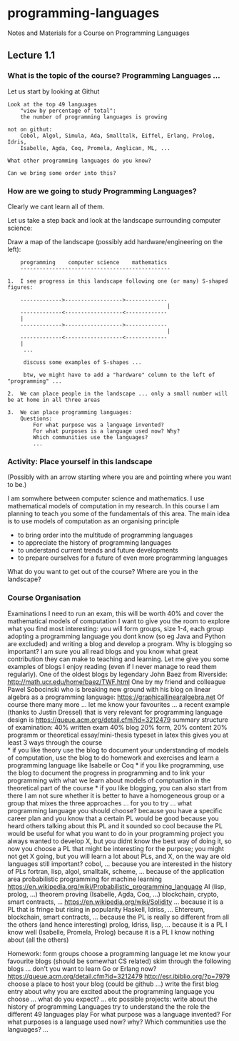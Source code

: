 # programming-languages
Notes and Materials for a Course on Programming Languages

## Lecture 1.1

### What is the topic of the course? Programming Languages ...

Let us start by looking at Githut

	Look at the top 49 languages
		"view by percentage of total":  
		the number of programming languages is growing

	not on githut: 
		Cobol, Algol, Simula, Ada, Smalltalk, Eiffel, Erlang, Prolog, Idris, 
		Isabelle, Agda, Coq, Promela, Anglican, ML, ...

	What other programming languages do you know?
			
	Can we bring some order into this?
	
### How are we going to study Programming Languages?

Clearly we cant learn all of them.

Let us take a step back and look at the landscape surrounding computer science:

Draw a map of the landscape (possibly add hardware/engineering on the left):

		programming    computer science    mathematics
		-----------------------------------------------

	1.  I see progress in this landscape following one (or many) S-shaped figures:

		------------->------------------>-------------
													  |
		-------------<------------------<-------------
		|
		------------->------------------>-------------
													  |
		-------------<------------------<-------------
		| 
		 ...

		 discuss some examples of S-shapes ...

		 btw, we might have to add a "hardware" column to the left of "programming" ...

	2.  We can place people in the landscape ... only a small number will be at home in all three areas
		
	3.  We can place programming languages:
		Questions: 
			For what purpose was a language invented?
			For what purposes is a language used now? Why?
			Which communities use the languages?
			...

### Activity: Place yourself in this landscape

(Possibly with an arrow starting where you are and pointing where you want to be.)

I am somwhere between computer science and mathematics. I use mathematical models of computation in my research. In this course I am planning to teach you some of the fundamentals of this area. The main idea is to use models of computation as an organising principle  

 - to bring order into the multitude of programming languages
 - to appreciate the history of programming languages
 - to understand current trends and future developments
 - to prepare ourselves for a future of even more programming languages
 
What do you want to get out of the course? Where are you in the landscape?


### Course Organisation

Examinations
	I need to run an exam, this will be worth 40% and cover the mathematical models of computation
	I want to give you the room to explore what you find most interesting:
	you will form groups, size 1-4, each group adopting a programming language you dont know (so eg Java and Python are excluded) and writing a blog and develop a program. 
	Why is blogging so important? 
		I am sure you all read blogs and you know what great contribution they can make to teaching and learning. Let me give you some examples of blogs I enjoy reading (even if I never manage to read them regularly). One of the oldest blogs by legendary John Baez from Riverside:
			http://math.ucr.edu/home/baez/TWF.html
		One by my friend and colleague Pawel Sobocinski who is breaking new ground with his blog on linear algebra as a programming language: 
			https://graphicallinearalgebra.net
		Of course there many more ... let me know your favourites ... a recent example (thanks to Justin Dressel) that is very relevant for programming language design is 
			https://queue.acm.org/detail.cfm?id=3212479
	summary structure of examination: 
		40% written exam 
		40% blog 
			20% form, 20% content
		20% 
			programm or 
			theoretical essay/mini-thesis typeset in latex
	this gives you at least 3 ways through the course	
		* if you like theory use the blog to document your understanding of models of computation, use the blog to do homework and exercises and learn a programming language like Isabelle or Coq
		* if you like programming, use the blog to document the progress in programming and to link your programming with what we learn about models of comptuation in the theoretical part of the course
		* if you like blogging, you can also start from there
	I am not sure whether it is better to have a homogeneous group or a group that mixes the three approaches ... for you to try ...
	what programming language you should choose? 
		because you have a specific career plan and you know that a certain PL would be good
		because you heard others talking about this PL and it sounded so cool
		because the PL would be useful for what you want to do in your programming project
				you always wanted to develop X, but you didnt know the best way of doing it, so now you choose a PL that might be interesting for the purpose; you might not get X going, but you will learn a lot about PLs, and X, on the way
			are old languages still important? cobol, ...
		because you are interested in the history of PLs
			fortran, lisp, algol, smalltalk, scheme, ...
		because of the application area 
			probabilistic programming for machine learning 
				https://en.wikipedia.org/wiki/Probabilistic_programming_language
			AI (lisp, prolog, ...)
			theorem proving (Isabelle, Agda, Coq, ...)
			blockchain, crypto, smart contracts, ...
				https://en.wikipedia.org/wiki/Solidity
			...
		because it is a PL that is fringe but rising in popularity
			Haskell, Idriss, ...
			Ehtereum, blockchain, smart contracts, ...
		because the PL is really so different from all the others (and hence interesting)
			prolog, Idriss, lisp, ...
		because it is a PL I know well (Isabelle, Promela, Prolog)
		because it is a PL I know nothing about (all the others)

Homework:
	form groups
	choose a programming language
	let me know your favourite blogs (should be somewhat CS related)
	skim through the following blogs ... don't you want to learn Go or Erlang now?
		https://queue.acm.org/detail.cfm?id=3212479
		http://esr.ibiblio.org/?p=7979
	choose a place to host your blog (could be github ...)
	write the first blog entry about why you are excited about the programming language you choose ... what do you expect? ... etc
	possible projects:
		write about the history of programming Languages
		try to understand the the role the different 49 languages play
			For what purpose was a language invented?
			For what purposes is a language used now? why?
			Which communities use the languages?
			...

